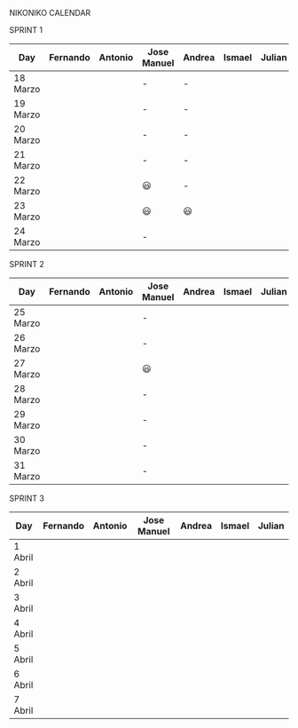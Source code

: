 NIKONIKO CALENDAR

SPRINT 1

| Day           |   Fernando    |   Antonio      | Jose Manuel    |    Andrea      |    Ismael      |    Julian      |
| ------------- | ------------- | -------------  | -------------  | -------------  | -------------  | -------------  |
| 18 Marzo      |               |                |       -        |       -        |                |                |
| 19 Marzo      |               |                |       -        |       -        |                |                |
| 20 Marzo      |               |                |       -        |       -        |                |                |
| 21 Marzo      |               |                |       -        |       -        |                |                |
| 22 Marzo      |               |                |    :smiley:    |       -        |                |                |
| 23 Marzo      |               |                |    :smiley:    |    :smiley:    |                |                |
| 24 Marzo      |               |                |       -        |                |                |                |

SPRINT 2

| Day           |   Fernando    |   Antonio      | Jose Manuel    |    Andrea      |    Ismael      |    Julian      |
| ------------- | ------------- | -------------  | -------------  | -------------  | -------------  | -------------  |
| 25 Marzo      |               |                |       -        |                |                |                |
| 26 Marzo      |               |                |       -        |                |                |                |
| 27 Marzo      |               |                |     :smiley:   |                |                |                |
| 28 Marzo      |               |                |       -        |                |                |                |
| 29 Marzo      |               |                |       -        |                |                |                |
| 30 Marzo      |               |                |       -        |                |                |                |
| 31 Marzo      |               |                |       -        |                |                |                |

SPRINT 3

| Day           |   Fernando    |   Antonio      | Jose Manuel    |    Andrea      |    Ismael      |    Julian      |
| ------------- | ------------- | -------------  | -------------  | -------------  | -------------  | -------------  |
| 1 Abril       |               |                |                |                |                |                |
| 2 Abril       |               |                |                |                |                |                |
| 3 Abril       |               |                |                |                |                |                |
| 4 Abril       |               |                |                |                |                |                |
| 5 Abril       |               |                |                |                |                |                |
| 6 Abril       |               |                |                |                |                |                |
| 7 Abril       |               |                |                |                |                |                |
